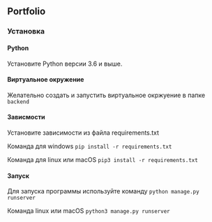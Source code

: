 ## Portfolio

### Установка

#### Python

Установите Python версии 3.6 и выше.

#### Виртуальное окружение

Желательно создать и запустить виртуальное окржуение в папке `backend`

#### Зависмости

Установите зависимости из файла requirements.txt 

Команда для windows `pip install -r requirements.txt`

Команда для linux или macOS `pip3 install -r requirements.txt`

#### Запуск

Для запуска программы используйте команду `python manage.py runserver`


Команда linux или macOS `python3 manage.py runserver`